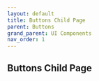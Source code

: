 ```yaml
---
layout: default
title: Buttons Child Page
parent: Buttons
grand_parent: UI Components
nav_order: 1
---
```


Buttons Child Page
----
